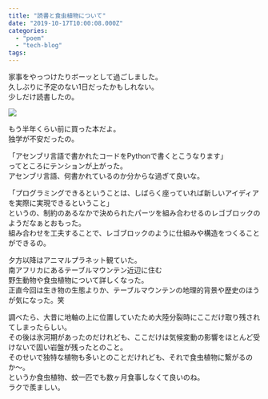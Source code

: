 ```yaml
---
title: "読書と食虫植物について"
date: "2019-10-17T10:00:08.000Z"
categories: 
  - "poem"
  - "tech-blog"
tags: 
---
```


家事をやっつけたりボーッとして過ごしました。  
久しぶりに予定のない1日だったかもしれない。  
少しだけ読書したの。

![](http://wp.suwa3.me/wp-content/uploads/2019/10/img_20191017_1758085193612469541003269.jpg?w=1024)

もう半年くらい前に買った本だよ。  
独学が不安だったの。

「アセンブリ言語で書かれたコードをPythonで書くとこうなります」  
ってところにテンションが上がった。  
アセンブリ言語、何書かれているのか分からな過ぎて良いな。

「プログラミングできるということは、しばらく座っていれば新しいアイディアを実際に実現できるということ」  
というの、制約のあるなかで決められたパーツを組み合わせるのレゴブロックのようだなぁとおもった。  
組み合わせを工夫することで、レゴブロックのように仕組みや構造をつくることができるの。

夕方以降はアニマルプラネット観ていた。  
南アフリカにあるテーブルマウンテン近辺に住む  
野生動物や食虫植物について詳しくなった。  
正直今回は生き物の生態よりか、テーブルマウンテンの地理的背景や歴史のほうが気になった。笑

調べたら、大昔に地軸の上に位置していたため大陸分裂時にここだけ取り残されてしまったらしい。  
その後は氷河期があったのだけれども、ここだけは気候変動の影響をほとんど受けないで固い岩盤が残ったとのこと。  
そのせいで独特な植物も多いとのことだけれども、それで食虫植物に繋がるのか〜。  
というか食虫植物、蚊一匹でも数ヶ月食事しなくて良いのね。  
ラクで羨ましい。

